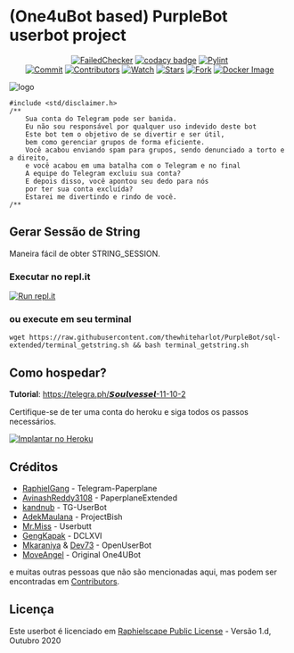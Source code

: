 # (One4uBot based) PurpleBot userbot project

<p align="center">
    <a href="https://github.com/MoveAngel/One4uBot/actions?query=workflow%3AFailedChecker" > <img src="https://img.shields.io/github/workflow/status/MoveAngel/One4uBot/FailedChecker/sql-extended?label=Build&style=flat-square&logo=github-actions&logoColor=white&color=98CE00" alt="FailedChecker" /></a>
    <a href="https://www.codacy.com/manual/MoveAngel/One4uBot?utm_source=github.com&amp;utm_medium=referral&amp;utm_content=MoveAngel/One4uBot&amp;utm_campaign=Badge_Grade"><img src="https://img.shields.io/codacy/grade/e758192aef1c4178be8777694409b248?style=flat-square&logo=codacy&color=17BEBB" alt="codacy badge"/></a>
    <a href="https://github.com/MoveAngel/One4uBot/actions?query=workflow%3APyLint"> <img src="https://img.shields.io/github/workflow/status/MoveAngel/One4uBot/PyLint/sql-extended?label=PyLint&style=flat-square&logo=github-actions&logoColor=white&color=98CE00" alt="Pylint" /></a><br>
    <a href="https://github.com/MoveAngel/One4uBot/commits/sql-extended"><img src="https://img.shields.io/github/last-commit/MoveAngel/One4uBot/sql-extended?label=Last%20Commit&style=flat-square&logo=github&color=8C86AA" alt="Commit" /></a>
    <a href="https://github.com/MoveAngel/One4uBot/graphs/contributors"><img src="https://img.shields.io/github/contributors-anon/MoveAngel/One4uBot?label=Contributors&style=flat-square&logo=github&color=FF4D80" alt="Contributors" /></a>
    <a href="https://github.com/MoveAngel/One4uBot/watchers"><img src="https://img.shields.io/github/watchers/MoveAngel/One4uBot?label=Watch&style=flat-square&logo=github&color=FF70A6" alt="Watch" /></a>
    <a href="https://github.com/MoveAngel/One4uBot/stargazers"><img src="https://img.shields.io/github/stars/MoveAngel/One4uBot?label=Stars&style=flat-square&logo=github&color=F87575" alt="Stars" /></a>
    <a href="https://github.com/MoveAngel/One4uBot/network/members"><img src="https://img.shields.io/github/forks/MoveAngel/One4uBot?label=Fork&style=flat-square&logo=github&color=E0777D" alt="Fork" /></a>
    <a href="https://hub.docker.com/r/movecrew/one4ubot"> <img src="https://img.shields.io/docker/image-size/movecrew/one4ubot/alpine-latest?label=Docker%20Size&style=flat-square&logo=docker&logoColor=white&color=1B98E0" alt="Docker Image" /></a><br>
    </p>

![logo](https://i.ibb.co/xH67gZN/image.png)

```
#include <std/disclaimer.h>
/**
    Sua conta do Telegram pode ser banida.
    Eu não sou responsável por qualquer uso indevido deste bot
    Este bot tem o objetivo de se divertir e ser útil,
    bem como gerenciar grupos de forma eficiente.
    Você acabou enviando spam para grupos, sendo denunciado a torto e a direito,
    e você acabou em uma batalha com o Telegram e no final
    A equipe do Telegram excluiu sua conta?
    E depois disso, você apontou seu dedo para nós
    por ter sua conta excluída?
    Estarei me divertindo e rindo de você.
/**
```

## Gerar Sessão de String
Maneira fácil de obter STRING_SESSION. 

### Executar no repl.it
[![Run repl.it](https://img.shields.io/badge/run-string__session.py-blue?style=flat-square&logo=repl.it)](https://userbotsession.moveangel.repl.run)

### ou execute em seu terminal
```
wget https://raw.githubusercontent.com/thewhiteharlot/PurpleBot/sql-extended/terminal_getstring.sh && bash terminal_getstring.sh
```

## Como hospedar?

𝐓𝐮𝐭𝐨𝐫𝐢𝐚𝐥: https://telegra.ph/𝙎𝙤𝙪𝙡𝙫𝙚𝙨𝙨𝙚𝙡-11-10-2

Certifique-se de ter uma conta do heroku e siga todos os passos necessários.

<p align="left"><a href="https://heroku.com/deploy?template=https://github.com/thewhiteharlot/PurpleBot/tree/sql-extended"> <img src="https://www.herokucdn.com/deploy/button.svg" alt="Implantar no Heroku" /></a></p>


## Créditos

* [RaphielGang](https://github.com/RaphielGang) - Telegram-Paperplane
* [AvinashReddy3108](https://github.com/AvinashReddy3108) - PaperplaneExtended
* [kandnub](https://github.com/kandnub) - TG-UserBot
* [AdekMaulana](https://github.com/adekmaulana) - ProjectBish
* [Mr.Miss](https://github.com/keselekpermen69) - Userbutt
* [GengKapak](https://github.com/GengKapak) - DCLXVI
* [Mkaraniya](https://github.com/mkaraniya) & [Dev73](https://github.com/Devp73) - OpenUserBot
* [MoveAngel](https://github.com/MoveAngel) - Original One4UBot

e muitas outras pessoas que não são mencionadas aqui, mas podem ser encontradas em [Contributors](https://github.com/MoveAngel/One4uBot/graphs/contributors).

## Licença

Este userbot é licenciado em [Raphielscape Public License](https://github.com/thewhiteharlot/PurpleBot/blob/sql-extended/LICENSE) - Versão 1.d, Outubro 2020
